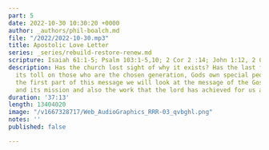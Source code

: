 ```yaml
---
part: 5
date: 2022-10-30 10:30:20 +0000
author: _authors/phil-boalch.md
file: "/2022/2022-10-30.mp3"
title: Apostolic Love Letter
series: _series/rebuild-restore-renew.md
scripture: Isaiah 61:1-5; Psalm 103:1-5,10; 2 Cor 2 :14; John 1:12, 2 Cor 6:16
description: Has the church lost sight of why it exists? Has the last few years taken
  its toll on those who are the chosen generation, Gods own special people? During
  the first part of this message we will look at the message of the Gospel, its benefits
  and its mission and also the work that the lord has achieved for us and in us.
duration: '37:13'
length: 13404020
image: "/v1667328717/Web_AudioGraphics_RRR-03_qvbghl.png"
notes: ''
published: false

---
```

